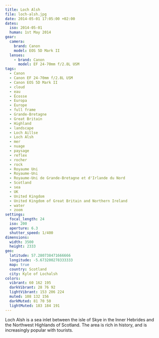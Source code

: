 ```yaml
---
title: Loch Alsh
file: loch-alsh.jpg
date: 2014-05-01 17:05:00 +02:00
dates:
  iso: 2014-05-01
  human: 1st May 2014
gear:
  camera:
    brand: Canon
    model: EOS 5D Mark II
  lenses:
    - brand: Canon
      model: EF 24-70mm f/2.8L USM
tags:
  - Canon
  - Canon EF 24-70mm f/2.8L USM
  - Canon EOS 5D Mark II
  - cloud
  - eau
  - Écosse
  - Europa
  - Europe
  - full frame
  - Grande-Bretagne
  - Great Britain
  - Highland
  - landscape
  - Loch Aillse
  - Loch Alsh
  - mer
  - nuage
  - paysage
  - reflex
  - rocher
  - rock
  - Royaume Uni
  - Royaume-Uni
  - Royaume-Uni de Grande-Bretagne et d'Irlande du Nord
  - Scotland
  - sea
  - UK
  - United Kingdom
  - United Kingdom of Great Britain and Northern Ireland
  - water
  - zoom
settings:
  focal_length: 24
  iso: 200
  aperture: 6.3
  shutter_speed: 1/400
dimensions:
  width: 3500
  height: 2333
geo:
  latitude: 57.280738471666666
  longitude: -5.673200278333333
  map: true
  country: Scotland
  city: Kyle of Lochalsh
colors:
  vibrant: 60 162 195
  darkVibrant: 28 76 92
  lightVibrant: 153 206 224
  muted: 108 132 156
  darkMuted: 81 70 50
  lightMuted: 183 184 191
---
```


Loch Alsh is a sea inlet between the isle of Skye in the Inner Hebrides and the Northwest Highlands of Scotland. The area is rich in history, and is increasingly popular with tourists.
